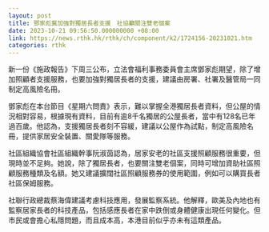 ```yaml
---
layout: post
title: 鄧家彪冀加強對獨居長者支援　社協籲關注雙老個案
date: 2023-10-21 09:56:50.000000000 +08:00
link: https://news.rthk.hk/rthk/ch/component/k2/1724156-20231021.htm
categories: rthk
---
```


新一份《施政報告》下周三公布，立法會福利事務委員會主席鄧家彪期望，除了增加照顧者支援服務，也要加強對獨居長者的支援，建議由房署、社署及醫管局一同制定高風險名冊。

鄧家彪在本台節目《星期六問責》表示，難以掌握全港獨居長者資料，但公屋的情況相對容易，根據現有資料，目前有逾8千名獨居的公屋長者，當中有128名已年過百歲。他認為，支援獨居長者刻不容緩，建議以公屋作為試點，制定高風險名冊，提供家居安全裝置、關愛隊等服務。

社區組織協會社區組織幹事阮淑茵認為，居家安老的社區支援照顧服務很重要，但現時並不足夠。她說，除了獨居長者，也要關注雙老個案，同時可增加資助社區照顧服務種類及名額。她又建議擴闊社區照顧服務券的使用範圍，例如可以購買長者社區保姆服務。

社聯行政總裁蔡海偉建議考慮科技應用，發展監察系統。他解釋，歐美及內地也有監察居家長者的科技產品，包括感應長者在家中跌倒或身體健康出現任何變化。但市民或會擔心私隱問題，而且成本高，本港目前似乎亦未有這類產品。
